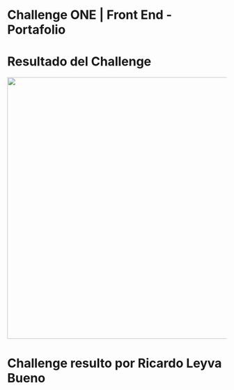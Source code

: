 # Challenge ONE | Front End -  Portafolio

# Resultado del Challenge
<p align="center" >
     <img width="600" heigth="600" src="">
</p>

# Challenge resulto por Ricardo Leyva Bueno